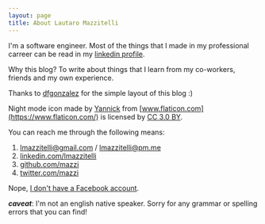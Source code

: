 ```yaml
---
layout: page
title: About Lautaro Mazzitelli
---
```


I'm a software engineer. Most of the things that I made in my professional carreer can be read in my
[linkedin profile](http://www.linkedin.com/in/lmazzitelli).

Why this blog? To write about things that I learn from my co-workers, friends and my own experience.

Thanks to [dfgonzalez](http://www.dfgonzalez.com.ar) for the simple layout of this blog :)

Night mode icon made by [Yannick](https://www.flaticon.com/authors/yannick) from [www.flaticon.com](https://www.flaticon.com/) is licensed by [CC 3.0 BY](http://creativecommons.org/licenses/by/3.0/).

You can reach me through the following means:

1. <lmazzitelli@gmail.com> / <lmazzitelli@pm.me>
2. [linkedin.com/lmazzitelli](http://www.linkedin.com/in/lmazzitelli)
3. [github.com/mazzi](http://www.github.com/mazzi)
4. [twitter.com/mazzi](http://www.twitter.com/mazzi)

Nope, [I don't have a Facebook account](http://edition.cnn.com/2013/02/25/opinion/rushkoff-why-im-quitting-facebook).

***caveat***: I'm not an english native speaker. Sorry for any grammar or spelling errors that you can find!
